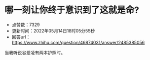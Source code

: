 # 哪一刻让你终于意识到了这就是命?
- 点赞数：7329
- 更新时间：2022年05月14日18时05分55秒
- 回答url：https://www.zhihu.com/question/46874031/answer/2485385056
<body>
 <p data-pid="p7zgmJHC">当我听说谷爱凌有两本护照时。</p>
</body>